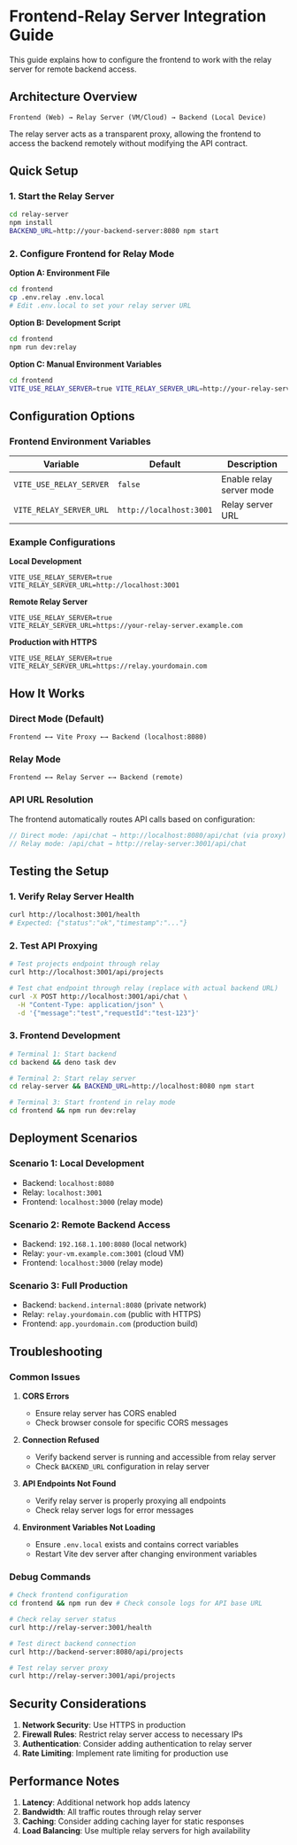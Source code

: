 # Frontend-Relay Server Integration Guide

This guide explains how to configure the frontend to work with the relay server for remote backend access.

## Architecture Overview

```
Frontend (Web) → Relay Server (VM/Cloud) → Backend (Local Device)
```

The relay server acts as a transparent proxy, allowing the frontend to access the backend remotely without modifying the API contract.

## Quick Setup

### 1. Start the Relay Server

```bash
cd relay-server
npm install
BACKEND_URL=http://your-backend-server:8080 npm start
```

### 2. Configure Frontend for Relay Mode

**Option A: Environment File**
```bash
cd frontend
cp .env.relay .env.local
# Edit .env.local to set your relay server URL
```

**Option B: Development Script**
```bash
cd frontend
npm run dev:relay
```

**Option C: Manual Environment Variables**
```bash
cd frontend
VITE_USE_RELAY_SERVER=true VITE_RELAY_SERVER_URL=http://your-relay-server:3001 npm run dev
```

## Configuration Options

### Frontend Environment Variables

| Variable | Default | Description |
|----------|---------|-------------|
| `VITE_USE_RELAY_SERVER` | `false` | Enable relay server mode |
| `VITE_RELAY_SERVER_URL` | `http://localhost:3001` | Relay server URL |

### Example Configurations

**Local Development**
```env
VITE_USE_RELAY_SERVER=true
VITE_RELAY_SERVER_URL=http://localhost:3001
```

**Remote Relay Server**
```env
VITE_USE_RELAY_SERVER=true
VITE_RELAY_SERVER_URL=https://your-relay-server.example.com
```

**Production with HTTPS**
```env
VITE_USE_RELAY_SERVER=true
VITE_RELAY_SERVER_URL=https://relay.yourdomain.com
```

## How It Works

### Direct Mode (Default)
```
Frontend ←→ Vite Proxy ←→ Backend (localhost:8080)
```

### Relay Mode
```
Frontend ←→ Relay Server ←→ Backend (remote)
```

### API URL Resolution

The frontend automatically routes API calls based on configuration:

```typescript
// Direct mode: /api/chat → http://localhost:8080/api/chat (via proxy)
// Relay mode: /api/chat → http://relay-server:3001/api/chat
```

## Testing the Setup

### 1. Verify Relay Server Health

```bash
curl http://localhost:3001/health
# Expected: {"status":"ok","timestamp":"..."}
```

### 2. Test API Proxying

```bash
# Test projects endpoint through relay
curl http://localhost:3001/api/projects

# Test chat endpoint through relay (replace with actual backend URL)
curl -X POST http://localhost:3001/api/chat \
  -H "Content-Type: application/json" \
  -d '{"message":"test","requestId":"test-123"}'
```

### 3. Frontend Development

```bash
# Terminal 1: Start backend
cd backend && deno task dev

# Terminal 2: Start relay server
cd relay-server && BACKEND_URL=http://localhost:8080 npm start

# Terminal 3: Start frontend in relay mode
cd frontend && npm run dev:relay
```

## Deployment Scenarios

### Scenario 1: Local Development
- Backend: `localhost:8080`
- Relay: `localhost:3001`
- Frontend: `localhost:3000` (relay mode)

### Scenario 2: Remote Backend Access
- Backend: `192.168.1.100:8080` (local network)
- Relay: `your-vm.example.com:3001` (cloud VM)
- Frontend: `localhost:3000` (relay mode)

### Scenario 3: Full Production
- Backend: `backend.internal:8080` (private network)
- Relay: `relay.yourdomain.com` (public with HTTPS)
- Frontend: `app.yourdomain.com` (production build)

## Troubleshooting

### Common Issues

1. **CORS Errors**
   - Ensure relay server has CORS enabled
   - Check browser console for specific CORS messages

2. **Connection Refused**
   - Verify backend server is running and accessible from relay server
   - Check `BACKEND_URL` configuration in relay server

3. **API Endpoints Not Found**
   - Verify relay server is properly proxying all endpoints
   - Check relay server logs for error messages

4. **Environment Variables Not Loading**
   - Ensure `.env.local` exists and contains correct variables
   - Restart Vite dev server after changing environment variables

### Debug Commands

```bash
# Check frontend configuration
cd frontend && npm run dev # Check console logs for API base URL

# Check relay server status
curl http://relay-server:3001/health

# Test direct backend connection
curl http://backend-server:8080/api/projects

# Test relay server proxy
curl http://relay-server:3001/api/projects
```

## Security Considerations

1. **Network Security**: Use HTTPS in production
2. **Firewall Rules**: Restrict relay server access to necessary IPs
3. **Authentication**: Consider adding authentication to relay server
4. **Rate Limiting**: Implement rate limiting for production use

## Performance Notes

1. **Latency**: Additional network hop adds latency
2. **Bandwidth**: All traffic routes through relay server
3. **Caching**: Consider adding caching layer for static responses
4. **Load Balancing**: Use multiple relay servers for high availability